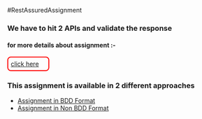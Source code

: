 #RestAssuredAssignment

<h3>We have to hit 2 APIs and validate the response</h3>
<h4>for more details about assignment :- </h4>
<div style="width: 80px; padding: 6px; border : 2px solid red; border-radius : 8px">
<a href = "https://amedeloitte.sharepoint.com/:w:/r/sites/HUSDET22.0-AssignmentGroup/_layouts/15/doc2.aspx?action=edit&sourcedoc=%7Bca5b26d4-f92a-4cd0-8096-88fd40349f20%7D&wdOrigin=TEAMS-ELECTRON.teams.chiclet&wdExp=TEAMS-CONTROL">click here</a>
</div>

<h3>This assignment is available in  2 different approaches </h3>
<ul>
<li>
    <a href="https://github.com/neerajdhurandher-deloitte/hu-rest-assured-assignment/tree/bdd-format">Assignment in BDD Format</a>
</li>
<li>
    <a href="https://github.com/neerajdhurandher-deloitte/hu-rest-assured-assignment/tree/non-bdd_format">Assignment in Non BDD Format</a>
</li>
</ul>